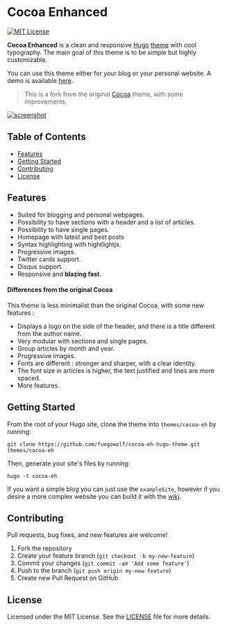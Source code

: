 # Cocoa Enhanced

[![MIT License](https://img.shields.io/github/license/mashape/apistatus.svg?maxAge=2592000?style=plastic)](https://github.com/fuegowolf/cocoa-eh-hugo-theme/blob/master/LICENSE)

**Cocoa Enhanced** is a clean and responsive [Hugo](http://gohugo.io) [theme](https://github.com/spf13/hugoThemes/) with cool typography. The main goal of this theme is to be simple but highly customizable.

You can use this theme either for your blog or your personal website. A demo is available [here](https://kodewolf.com).

> This is a fork from the original [Cocoa](https://www.github.com/nishanths/cocoa-hugo-theme) theme, with some improvements.

[![screenshot](https://raw.githubusercontent.com/fuegowolf/cocoa-eh-hugo-theme/master/images/screenshot.png)](https://raw.githubusercontent.com/fuegowolf/cocoa-eh-hugo-theme/master/images/screenshot.png)

## Table of Contents

* [Features](#features)
* [Getting Started](#getting-started)
* [Contributing](#contributing)
* [License](#license)

## Features

* Suited for blogging and personal webpages.
* Possibility to have sections with a header and a list of articles.
* Possibility to have single pages.
* Homepage with latest and best posts
* Syntax highlighting with hightlightjs.
* Progressive images.
* Twitter cards support.
* Disqus support.
* Responsive and **blazing fast**.

#### Differences from the original Cocoa

This theme is less minimalist than the original Cocoa, with some new features :

* Displays a logo on the side of the header, and there is a title different from the author name.
* Very modular with sections and single pages.
* Group articles by month and year.
* Progressive images.
* Fonts are different : stronger and sharper, with a clear identity.
* The font size in articles is higher, the text justified and lines are more spaced.
* More features.

## Getting Started 

From the root of your Hugo site, clone the theme into `themes/cocoa-eh` by running:

````
git clone https://github.com/fuegowolf/cocoa-eh-hugo-theme.git themes/cocoa-eh
````

Then, generate your site's files by running:

````
hugo -t cocoa-eh
````

If you want a simple blog you can just use the `exampleSite`, however if you desire a more complex website you can build it with the [wiki](https://github.com/fuegowolf/cocoa-eh-hugo-theme/wiki).

## Contributing

Pull requests, bug fixes, and new features are welcome!

1. Fork the repository
2. Create your feature branch (`git checkout -b my-new-feature`)
3. Commit your changes (`git commit -am 'Add some feature'`)
4. Push to the branch (`git push origin my-new-feature`)
5. Create new Pull Request on GitHub

## License

Licensed under the MIT License. See the [LICENSE](https://github.com/fuegowolf/cocoa-eh-hugo-theme/blob/master/LICENSE.md) file for more details.
